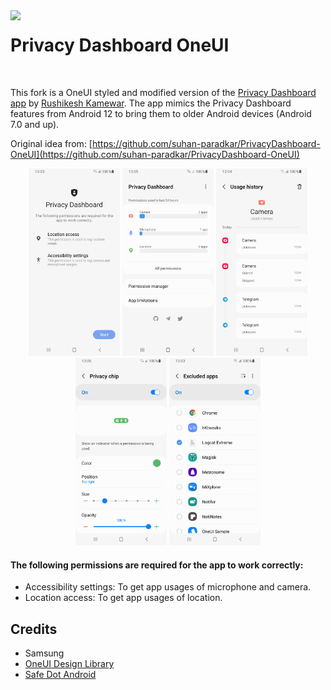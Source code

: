 <img align="left" src="https://raw.githubusercontent.com/BlackMesa123/PrivacyDashboard-OneUI/main/app/src/main/res/mipmap-xxhdpi/ic_launcher.png" width="90"/>

# Privacy Dashboard OneUI
<br clear="left"/>

This fork is a OneUI styled and modified version of the [Privacy Dashboard app](https://github.com/RushikeshKamewar/PrivacyDashboard) by [Rushikesh Kamewar](https://github.com/RushikeshKamewar). The app mimics the Privacy Dashboard features from Android 12 to bring them to older Android devices (Android 7.0 and up).

Original idea from: [https://github.com/suhan-paradkar/PrivacyDashboard-OneUI](https://github.com/suhan-paradkar/PrivacyDashboard-OneUI)

<p align="center"><img loading="lazy" src="readme-res/1.jpg" height="300"/> <img loading="lazy" src="readme-res/2.jpg" height="300"/> <img loading="lazy" src="readme-res/3.jpg" height="300"/> <img loading="lazy" src="readme-res/4.jpg" height="300"/> <img loading="lazy" src="readme-res/5.jpg" height="300"/></p>


#### The following permissions are required for the app to work correctly:

- Accessibility settings: To get app usages of microphone and camera.
- Location access: To get app usages of location.

## Credits
* Samsung
* [OneUI Design Library](https://github.com/Yanndroid/OneUI-Design-Library)
* [Safe Dot Android](https://github.com/kamaravichow/safe-dot-android)
